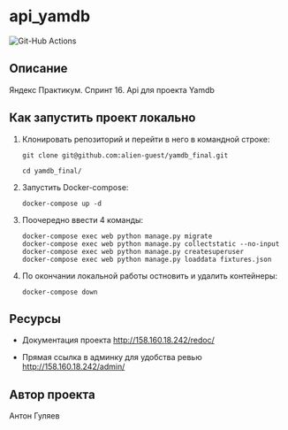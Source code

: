 # api_yamdb

![Git-Hub Actions](https://github.com/alien-guest/yamdb_final/actions/workflows/yamdb_workflow.yml/badge.svg)

## Описание

Яндекс Практикум. Спринт 16. Api для проекта Yamdb

## Как запустить проект локально

1. Клонировать репозиторий и перейти в него в командной строке:

   ```
   git clone git@github.com:alien-guest/yamdb_final.git
   ```

   ```
   cd yamdb_final/
   ```

2. Запустить Docker-compose:

   ```
   docker-compose up -d
   ```

3. Поочередно ввести 4 команды:

   ```
   docker-compose exec web python manage.py migrate
   docker-compose exec web python manage.py collectstatic --no-input
   docker-compose exec web python manage.py createsuperuser
   docker-compose exec web python manage.py loaddata fixtures.json
   
   ```

4. По окончании локальной работы остновить и удалить контейнеры:

   ```
   docker-compose down
   ```

## Ресурсы

- Документация проекта
http://158.160.18.242/redoc/

- Прямая ссылка в админку для удобства ревью
http://158.160.18.242/admin/

## Автор проекта

Антон Гуляев
